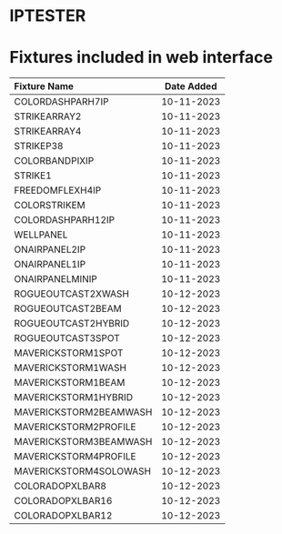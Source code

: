 # IPTESTER

# Fixtures included in web interface  

| Fixture Name           | Date Added |
|   :--                  |     :-:    |
| COLORDASHPARH7IP       | 10-11-2023 |
| STRIKEARRAY2           | 10-11-2023 |
| STRIKEARRAY4           | 10-11-2023 |
| STRIKEP38              | 10-11-2023 |
| COLORBANDPIXIP         | 10-11-2023 |
| STRIKE1                | 10-11-2023 |
| FREEDOMFLEXH4IP        | 10-11-2023 |
| COLORSTRIKEM           | 10-11-2023 |
| COLORDASHPARH12IP      | 10-11-2023 |
| WELLPANEL              | 10-11-2023 |
| ONAIRPANEL2IP          | 10-11-2023 |
| ONAIRPANEL1IP          | 10-11-2023 |
| ONAIRPANELMINIP        | 10-11-2023 |
| ROGUEOUTCAST2XWASH     | 10-12-2023 |
| ROGUEOUTCAST2BEAM      | 10-12-2023 |
| ROGUEOUTCAST2HYBRID    | 10-12-2023 |
| ROGUEOUTCAST3SPOT      | 10-12-2023 |
| MAVERICKSTORM1SPOT     | 10-12-2023 |
| MAVERICKSTORM1WASH     | 10-12-2023 |
| MAVERICKSTORM1BEAM     | 10-12-2023 |
| MAVERICKSTORM1HYBRID   | 10-12-2023 |
| MAVERICKSTORM2BEAMWASH | 10-12-2023 |
| MAVERICKSTORM2PROFILE  | 10-12-2023 |
| MAVERICKSTORM3BEAMWASH | 10-12-2023 |
| MAVERICKSTORM4PROFILE  | 10-12-2023 |
| MAVERICKSTORM4SOLOWASH | 10-12-2023 |
| COLORADOPXLBAR8        | 10-12-2023 |
| COLORADOPXLBAR16       | 10-12-2023 |
| COLORADOPXLBAR12       | 10-12-2023 |

